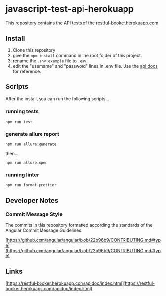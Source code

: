 # javascript-test-api-herokuapp

This repository contains the API tests of the [restful-booker.herokuapp.com](https://restful-booker.herokuapp.com)


## Install

1) Clone this repository
2) give the `npm install` command in the root folder of this project.
3) rename the `.env.example` file to `.env`.
4) edit the "username" and "password" lines in .env file. Use the [api docs](https://restful-booker.herokuapp.com/apidoc/index.html#api-Auth-CreateToken) for reference.


## Scripts

After the install, you can run the following scripts...

### running tests

`npm run test`


### generate allure report

`npm run allure:generate`

then...

`npm run allure:open`


### running linter

`npm run format-prettier`


## Developer Notes

### Commit Message Style

The commits in this repository formatted according the standards of the Angular Commit Message Guidelines.

[https://github.com/angular/angular/blob/22b96b9/CONTRIBUTING.md#type](https://github.com/angular/angular/blob/22b96b9/CONTRIBUTING.md#type)


## Links

[https://restful-booker.herokuapp.com/apidoc/index.html](https://restful-booker.herokuapp.com/apidoc/index.html)
